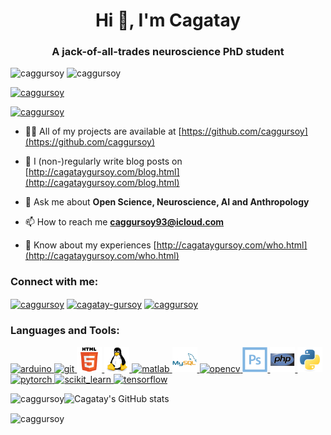 <h1 align="center">Hi 👋, I'm Cagatay</h1>
<h3 align="center">A jack-of-all-trades neuroscience PhD student</h3>

<p align="left">
  <img src="https://komarev.com/ghpvc/?username=caggursoy&label=Profile%20views&color=7f0eb4&style=flat" alt="caggursoy" />
  <img src="https://img.shields.io/github/last-commit/caggursoy/caggursoy" alt="caggursoy" />
</p>


<p align="left"> <a href="https://github.com/ryo-ma/github-profile-trophy"><img src="https://github-profile-trophy.vercel.app/?username=caggursoy&theme=dracula" alt="caggursoy" /></a> </p>

<p align="left"> <a href="https://twitter.com/caggursoy" target="blank"><img src="https://img.shields.io/twitter/follow/caggursoy?logo=twitter&style=for-the-badge" alt="caggursoy" /></a> </p>

- 👨‍💻 All of my projects are available at [https://github.com/caggursoy](https://github.com/caggursoy)

- 📝 I (non-)regularly write blog posts on [http://cagataygursoy.com/blog.html](http://cagataygursoy.com/blog.html)

- 💬 Ask me about **Open Science, Neuroscience, AI and Anthropology**

- 📫 How to reach me **caggursoy93@icloud.com**

- 📄 Know about my experiences [http://cagataygursoy.com/who.html](http://cagataygursoy.com/who.html)

<h3 align="left">Connect with me:</h3>
<p align="left">
<a href="https://twitter.com/caggursoy" target="blank"><img align="center" src="https://cdn.jsdelivr.net/npm/simple-icons@3.0.1/icons/twitter.svg" alt="caggursoy" height="30" width="40" /></a>
<a href="https://linkedin.com/in/cagatay-gursoy" target="blank"><img align="center" src="https://cdn.jsdelivr.net/npm/simple-icons@3.0.1/icons/linkedin.svg" alt="cagatay-gursoy" height="30" width="40" /></a>
<a href="https://instagram.com/caggursoy" target="blank"><img align="center" src="https://cdn.jsdelivr.net/npm/simple-icons@3.0.1/icons/instagram.svg" alt="caggursoy" height="30" width="40" /></a>
</p>

<h3 align="left">Languages and Tools:</h3>
<p align="left"> <a href="https://www.arduino.cc/" target="_blank"> <img src="https://cdn.worldvectorlogo.com/logos/arduino-1.svg" alt="arduino" width="40" height="40"/> </a> <a href="https://git-scm.com/" target="_blank"> <img src="https://www.vectorlogo.zone/logos/git-scm/git-scm-icon.svg" alt="git" width="40" height="40"/> </a> <a href="https://www.w3.org/html/" target="_blank"> <img src="https://raw.githubusercontent.com/devicons/devicon/master/icons/html5/html5-original-wordmark.svg" alt="html5" width="40" height="40"/> </a> <a href="https://www.linux.org/" target="_blank"> <img src="https://raw.githubusercontent.com/devicons/devicon/master/icons/linux/linux-original.svg" alt="linux" width="40" height="40"/> </a> <a href="https://www.mathworks.com/" target="_blank"> <img src="https://raw.githubusercontent.com/simple-icons/simple-icons/master/icons/mathworks.svg" alt="matlab" width="40" height="40"/> </a> <a href="https://www.mysql.com/" target="_blank"> <img src="https://raw.githubusercontent.com/devicons/devicon/master/icons/mysql/mysql-original-wordmark.svg" alt="mysql" width="40" height="40"/> </a> <a href="https://opencv.org/" target="_blank"> <img src="https://www.vectorlogo.zone/logos/opencv/opencv-icon.svg" alt="opencv" width="40" height="40"/> </a> <a href="https://www.photoshop.com/en" target="_blank"> <img src="https://raw.githubusercontent.com/devicons/devicon/master/icons/photoshop/photoshop-line.svg" alt="photoshop" width="40" height="40"/> </a> <a href="https://www.php.net" target="_blank"> <img src="https://raw.githubusercontent.com/devicons/devicon/master/icons/php/php-original.svg" alt="php" width="40" height="40"/> </a> <a href="https://www.python.org" target="_blank"> <img src="https://raw.githubusercontent.com/devicons/devicon/master/icons/python/python-original.svg" alt="python" width="40" height="40"/> </a> <a href="https://pytorch.org/" target="_blank"> <img src="https://www.vectorlogo.zone/logos/pytorch/pytorch-icon.svg" alt="pytorch" width="40" height="40"/> </a> <a href="https://scikit-learn.org/" target="_blank"> <img src="https://upload.wikimedia.org/wikipedia/commons/0/05/Scikit_learn_logo_small.svg" alt="scikit_learn" width="40" height="40"/> </a> <a href="https://www.tensorflow.org" target="_blank"> <img src="https://www.vectorlogo.zone/logos/tensorflow/tensorflow-icon.svg" alt="tensorflow" width="40" height="40"/> </a> </p>

<p><img align="left" src="https://github-readme-stats.vercel.app/api/top-langs/?username=caggursoy&layout=compact&hide=html,css,jupyter%20notebook,&theme=radical&langs_count=10" alt="caggursoy" /></p>


![Cagatay's GitHub stats](https://github-readme-stats.vercel.app/api?username=caggursoy&count_private=true&show_icons=true&theme=radical)


<p><img align="center" src="https://github-readme-streak-stats.herokuapp.com/?user=caggursoy&" alt="caggursoy" /></p>
